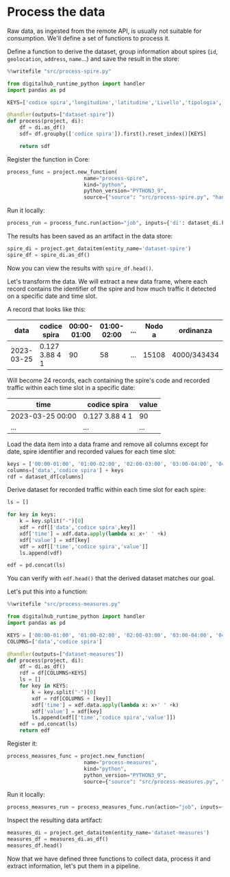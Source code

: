 # Process the data

Raw data, as ingested from the remote API, is usually not suitable for consumption. We'll define a set of functions to process it.

Define a function to derive the dataset, group information about spires (`id`, `geolocation`, `address`, `name`...) and save the result in the store:
``` python
%%writefile "src/process-spire.py"

from digitalhub_runtime_python import handler
import pandas as pd

KEYS=['codice spira','longitudine','latitudine','Livello','tipologia','codice','codice arco','codice via','Nome via', 'stato','direzione','angolo','geopoint']

@handler(outputs=["dataset-spire"])
def process(project, di):
    df = di.as_df()
    sdf= df.groupby(['codice spira']).first().reset_index()[KEYS]

    return sdf
```

Register the function in Core:
``` python
process_func = project.new_function(
                         name="process-spire",
                         kind="python",
                         python_version="PYTHON3_9",
                         source={"source": "src/process-spire.py", "handler": "process"})
```

Run it locally:
``` python
process_run = process_func.run(action="job", inputs={'di': dataset_di.key}, outputs={'dataset-spire': 'dataset-spire'}, local_execution=True)
```

The results has been saved as an artifact in the data store:
``` python
spire_di = project.get_dataitem(entity_name='dataset-spire')
spire_df = spire_di.as_df()
```

Now you can view the results with `spire_df.head()`.

Let's transform the data. We will extract a new data frame, where each record contains the identifier of the spire and how much traffic it detected on a specific date and time slot.

A record that looks like this:

| data | codice spira | 00:00-01:00 | 01:00-02:00 | ... | Nodo a | ordinanza | stato | codimpsem | direzione | angolo | longitudine | latitudine | geopoint | giorno settimana |
| --- | --- | --- | --- | --- | --- | --- | --- | --- | --- | --- | --- | --- | --- | --- |
| 2023-03-25 | 0.127 3.88 4 1 | 90 | 58 | ... | 15108 | 4000/343434 | A | 125 | NO | 355.0 | 11.370234 | 44.509137 | 44.5091367043883, 11.3702339463537 | Sabato |

Will become 24 records, each containing the spire's code and recorded traffic within each time slot in a specific date:

| time | codice spira | value |
| ---- | ------------ | ----- |
| 2023-03-25 00:00 | 0.127 3.88 4 1 | 90 |
| ... | ... | ... |

Load the data item into a data frame and remove all columns except for date, spire identifier and recorded values for each time slot:
``` python
keys = ['00:00-01:00', '01:00-02:00', '02:00-03:00', '03:00-04:00', '04:00-05:00', '05:00-06:00', '06:00-07:00', '07:00-08:00', '08:00-09:00', '09:00-10:00', '10:00-11:00', '11:00-12:00', '12:00-13:00', '13:00-14:00', '14:00-15:00', '15:00-16:00', '16:00-17:00', '17:00-18:00', '18:00-19:00', '19:00-20:00', '20:00-21:00', '21:00-22:00', '22:00-23:00', '23:00-24:00']
columns=['data','codice spira'] + keys
rdf = dataset_df[columns]
```

Derive dataset for recorded traffic within each time slot for each spire:
``` python
ls = []

for key in keys:
    k = key.split("-")[0]
    xdf = rdf[['data','codice spira',key]]
    xdf['time'] = xdf.data.apply(lambda x: x+' ' +k)
    xdf['value'] = xdf[key]
    vdf = xdf[['time','codice spira','value']]
    ls.append(vdf)

edf = pd.concat(ls)
```

You can verify with `edf.head()` that the derived dataset matches our goal.

Let's put this into a function:
``` python
%%writefile "src/process-measures.py"

from digitalhub_runtime_python import handler
import pandas as pd

KEYS = ['00:00-01:00', '01:00-02:00', '02:00-03:00', '03:00-04:00', '04:00-05:00', '05:00-06:00', '06:00-07:00', '07:00-08:00', '08:00-09:00', '09:00-10:00', '10:00-11:00', '11:00-12:00', '12:00-13:00', '13:00-14:00', '14:00-15:00', '15:00-16:00', '16:00-17:00', '17:00-18:00', '18:00-19:00', '19:00-20:00', '20:00-21:00', '21:00-22:00', '22:00-23:00', '23:00-24:00']
COLUMNS=['data','codice spira']

@handler(outputs=["dataset-measures"])
def process(project, di):
    df = di.as_df()
    rdf = df[COLUMNS+KEYS]
    ls = []
    for key in KEYS:
        k = key.split("-")[0]
        xdf = rdf[COLUMNS + [key]]
        xdf['time'] = xdf.data.apply(lambda x: x+' ' +k)
        xdf['value'] = xdf[key]
        ls.append(xdf[['time','codice spira','value']])
    edf = pd.concat(ls)
    return edf
```

Register it:
``` python
process_measures_func = project.new_function(
                         name="process-measures",
                         kind="python",
                         python_version="PYTHON3_9",
                         source={"source": "src/process-measures.py", "handler": "process"})
```

Run it locally:
``` python
process_measures_run = process_measures_func.run(action="job", inputs={'di': dataset_di.key}, outputs={'dataset-measures': 'dataset-measures'}, local_execution=True)
```

Inspect the resulting data artifact:
``` python
measures_di = project.get_dataitem(entity_name='dataset-measures')
measures_df = measures_di.as_df()
measures_df.head()
```

Now that we have defined three functions to collect data, process it and extract information, let's put them in a pipeline.